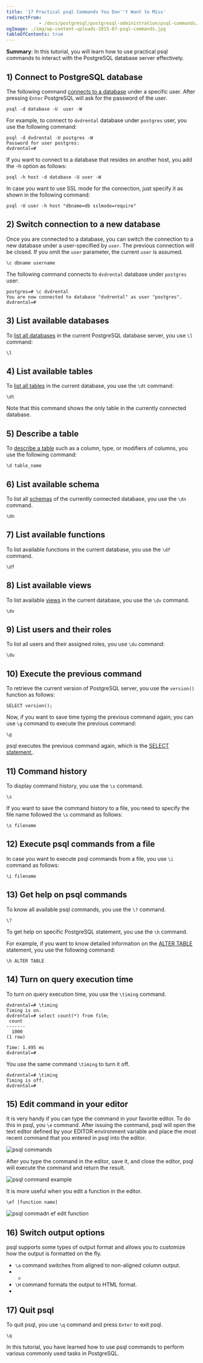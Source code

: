 ```yaml
---
title: '17 Practical psql Commands You Don''t Want to Miss'
redirectFrom: 
            - /docs/postgresql/postgresql-administration/psql-commands/
ogImage: ./img/wp-content-uploads-2015-07-psql-commands.jpg
tableOfContents: true
---
```


**Summary**: In this tutorial, you will learn how to use practical psql commands to interact with the PostgreSQL database server effectively.



## 1) Connect to PostgreSQL database



The following command [connects to a database](https://www.postgresqltutorial.com/postgresql-jdbc/connecting-to-postgresql-database/) under a specific user. After pressing `Enter` PostgreSQL will ask for the password of the user.



```
psql -d database -U  user -W
```



For example, to connect to `dvdrental` database under `postgres` user, you use the following command:



```
psql -d dvdrental -U postgres -W
Password for user postgres:
dvdrental=#
```



If you want to connect to a database that resides on another host, you add the -h option as follows:



```
psql -h host -d database -U user -W
```



In case you want to use SSL mode for the connection, just specify it as shown in the following command:



```
psql -U user -h host "dbname=db sslmode=require"
```



## 2) Switch connection to a new database



Once you are connected to a database, you can switch the connection to a new database under a user-specified by `user`. The previous connection will be closed. If you omit the `user` parameter, the current `user` is assumed.



```
\c dbname username
```



The following command connects to `dvdrental` database under `postgres` user:



```
postgres=# \c dvdrental
You are now connected to database "dvdrental" as user "postgres".
dvdrental=#
```



## 3) List available databases



To [list all databases](https://www.postgresqltutorial.com/postgresql-administration/postgresql-show-databases/) in the current PostgreSQL database server, you use `\l` command:



```
\l
```



## 4) List available tables



To [list all tables](https://www.postgresqltutorial.com/postgresql-administration/postgresql-show-tables/) in the current database, you use the `\dt` command:



```
\dt
```



Note that this command shows the only table in the currently connected database.



## 5) Describe a table



To [describe a table](https://www.postgresqltutorial.com/postgresql-administration/postgresql-describe-table/) such as a column, type, or modifiers of columns, you use the following command:



```
\d table_name
```



## 6) List available schema



To list all [schemas](https://www.postgresqltutorial.com/postgresql-administration/postgresql-schema/) of the currently connected database, you use the `\dn` command.



```
\dn
```



## 7) List available functions



To list available functions in the current database, you use the `\df` command.



```
\df
```



## 8) List available views



To list available [views](https://www.postgresqltutorial.com/postgresql-views/) in the current database, you use the `\dv` command.



```
\dv
```



## 9) List users and their roles



To list all users and their assigned roles, you use `\du` command:



```
\du
```



## 10) Execute the previous command



To retrieve the current version of PostgreSQL server, you use the `version()` function as follows:



```
SELECT version();
```



Now, if you want to save time typing the previous command again, you can use `\g` command to execute the previous command:



```
\g
```



psql executes the previous command again, which is the [SELECT statement](https://www.postgresqltutorial.com/postgresql-tutorial/postgresql-select/),.



## 11) Command history



To display command history, you use the `\s` command.



```
\s
```



If you want to save the command history to a file, you need to specify the file name followed the `\s` command as follows:



```
\s filename
```



## 12) Execute psql commands from a file



In case you want to execute psql commands from a file, you use `\i` command as follows:



```
\i filename
```



## 13) Get help on psql commands



To know all available psql commands, you use the `\?` command.



```
\?
```



To get help on specific PostgreSQL statement, you use the `\h` command.



For example, if you want to know detailed information on the [ALTER TABLE](https://www.postgresqltutorial.com/postgresql-tutorial/postgresql-alter-table/) statement, you use the following command:



```
\h ALTER TABLE
```



## 14) Turn on query execution time



To turn on query execution time, you use the `\timing` command.



```
dvdrental=# \timing
Timing is on.
dvdrental=# select count(*) from film;
 count
-------
  1000
(1 row)

Time: 1.495 ms
dvdrental=#
```



You use the same command `\timing` to turn it off.



```
dvdrental=# \timing
Timing is off.
dvdrental=#
```



## 15) Edit command in your editor



It is very handy if you can type the command in your favorite editor. To do this in psql, you `\e` command. After issuing the command, psql will open the text editor defined by your EDITOR environment variable and place the most recent command that you entered in psql into the editor.



![psql commands](./img/wp-content-uploads-2015-07-psql-commands.jpg)



After you type the command in the editor, save it, and close the editor, psql will execute the command and return the result.



![psql command example](./img/wp-content-uploads-2015-07-psql-command-example.jpg)



It is more useful when you edit a function in the editor.



```
\ef [function name]
```



![psql commadn ef edit function](./img/wp-content-uploads-2015-07-psql-command-ef-edit-function.jpg)



## 16) Switch output options



psql supports some types of output format and allows you to customize how the output is formatted on the fly.



- `\a` command switches from aligned to non-aligned column output.
- -
- `\H` command formats the output to HTML format.
- 


## 17) Quit psql



To quit psql, you use `\q` command and press `Enter` to exit psql.



```
\q
```



In this tutorial, you have learned how to use psql commands to perform various commonly used tasks in PostgreSQL.

